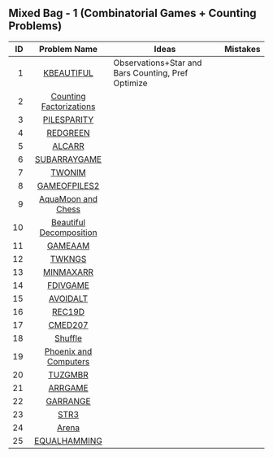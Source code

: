 ## Mixed Bag - 1 (Combinatorial Games + Counting Problems)

| ID  | Problem Name | Ideas | Mistakes |
|---:|:---:|---|---|
|1|[KBEAUTIFUL](https://www.codechef.com/problems/KBEAUTIFUL)|Observations+Star and Bars Counting, Pref Optimize||
|2|[Counting Factorizations](https://codeforces.com/contest/1794/problem/D)|||
|3|[PILESPARITY](https://www.codechef.com/START58B/problems/PILESPARITY)|||
|4|[REDGREEN](https://www.codechef.com/problems/REDGREEN)|||
|5|[ALCARR](https://www.codechef.com/problems/ALCARR)|||
|6|[SUBARRAYGAME](https://www.codechef.com/problems/SUBARRAYGAME)|||
|7|[TWONIM](https://www.codechef.com/problems/TWONIM)|||
|8|[GAMEOFPILES2](https://www.codechef.com/JULY221B/problems/GAMEOFPILES2)|||
|9|[AquaMoon and Chess](https://codeforces.com/problemset/problem/1545/B)|||
|10|[Beautiful Decomposition](https://codeforces.com/problemset/problem/279/E)|||
|11|[GAMEAAM](https://www.codechef.com/COOK42/problems/GAMEAAM)|||
|12|[TWKNGS](https://www.codechef.com/problems/TWKNGS)|||
|13|[MINMAXARR](https://www.codechef.com/problems/MINMAXARR)|||
|14|[FDIVGAME](https://www.codechef.com/problems/FDIVGAME)|||
|15|[AVOIDALT](https://www.codechef.com/START32B/problems/AVOIDALT)|||
|16|[REC19D](https://www.codechef.com/REC1921/problems/REC19D)|||
|17|[CMED207](https://www.codechef.com/MEDC2021/problems/CMED207)|||
|18|[Shuffle](https://codeforces.com/problemset/problem/1622/D)|||
|19|[Phoenix and Computers](https://codeforces.com/problemset/problem/1515/E)|||
|20|[TUZGMBR](https://www.codechef.com/problems/TUZGMBR/)|||
|21|[ARRGAME](https://www.codechef.com/problems/ARRGAME)|||
|22|[GARRANGE](https://www.codechef.com/problems/GARRANGE)|||
|23|[STR3](https://www.codechef.com/problems/STR3)|||
|24|[Arena](https://codeforces.com/problemset/problem/1606/E)|||
|25|[EQUALHAMMING](https://www.codechef.com/problems/EQUALHAMMING)|||
